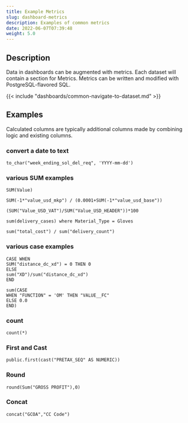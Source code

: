 ```yaml
---
title: Example Metrics
slug: dashboard-metrics
description: Examples of common metrics
date: 2022-06-07T07:39:48
weight: 5.0
---
```


## Description

Data in dashboards can be augmented with metrics.  Each dataset will contain a section for Metrics.  Metrics can be written and modified with PostgreSQL-flavored SQL.

{{< include "dashboards/common-navigate-to-dataset.md" >}}

## Examples
Calculated columns are typically additional columns made by combining logic and existing columns.

### convert a date to text
```
to_char("week_ending_sol_del_req", 'YYYY-mm-dd')
```

### various SUM examples
```
SUM(Value)

SUM(-1*"value_usd_mkp") / (0.0001+SUM(-1*"value_usd_base"))

(SUM("Value_USD_VAT")/SUM("Value_USD_HEADER"))*100

sum(delivery_cases) where Material_Type = Gloves

sum("total_cost") / sum("delivery_count")
```


### various case examples
```
CASE WHEN
SUM("distance_dc_xd") = 0 THEN 0
ELSE
sum("XD")/sum("distance_dc_xd")
END

sum(CASE
WHEN "FUNCTION" = 'OM' THEN "VALUE__FC"
ELSE 0.0
END)
```


### count
```
count(*)
```


### First and Cast
```
public.first(cast("PRETAX_SEQ" AS NUMERIC))
```


### Round
```
round(Sum("GROSS PROFIT"),0)
```


### Concat
```
concat("GCOA","CC Code")
```
